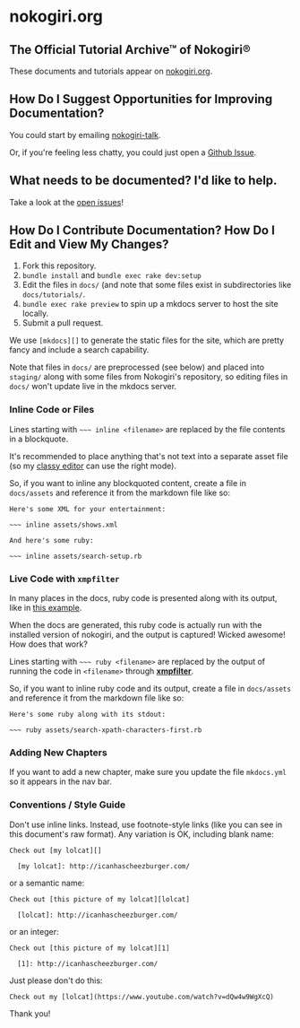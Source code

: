 # nokogiri.org

## The Official Tutorial Archive™ of Nokogiri®

These documents and tutorials appear on [nokogiri.org][].


## How Do I Suggest Opportunities for Improving Documentation?

You could start by emailing [nokogiri-talk][].

Or, if you're feeling less chatty, you could just open a [Github Issue][].


## What needs to be documented? I'd like to help.

Take a look at the [open issues][]!


## How Do I Contribute Documentation? How Do I Edit and View My Changes?

1. Fork this repository.
2. `bundle install` and `bundle exec rake dev:setup`
3. Edit the files in `docs/` (and note that some files exist in subdirectories like `docs/tutorials/`.
4. `bundle exec rake preview` to spin up a mkdocs server to host the site locally.
5. Submit a pull request.

We use `[mkdocs][]` to generate the static files for the site, which are pretty fancy and include a search capability.

Note that files in `docs/` are preprocessed (see below) and placed into `staging/` along with some files from Nokogiri's repository, so editing files in `docs/` won't update live in the mkdocs server.


### Inline Code or Files

Lines starting with `~~~ inline <filename>` are replaced by the file contents in a blockquote.

It's recommended to place anything that's not text into a separate asset file (so my [classy editor][] can use the right mode).

So, if you want to inline any blockquoted content, create a file in `docs/assets` and reference it from the markdown file like so:

    Here's some XML for your entertainment:

    ~~~ inline assets/shows.xml

    And here's some ruby:

    ~~~ inline assets/search-setup.rb


### Live Code with `xmpfilter`

In many places in the docs, ruby code is presented along with its output, like in [this example][example doc].

When the docs are generated, this ruby code is actually run with the installed version of nokogiri, and the output is captured!  Wicked awesome! How does that work?

Lines starting with `~~~ ruby <filename>` are replaced by the output of running the code in `<filename>` through __[xmpfilter][]__.

So, if you want to inline ruby code and its output, create a file in `docs/assets` and reference it from the markdown file like so:

    Here's some ruby along with its stdout:

    ~~~ ruby assets/search-xpath-characters-first.rb


### Adding New Chapters

If you want to add a new chapter, make sure you update the file `mkdocs.yml` so it appears in the nav bar.


### Conventions / Style Guide

Don't use inline links. Instead, use footnote-style links (like you can see in this document's raw format). Any variation is OK, including blank name:

    Check out [my lolcat][]

      [my lolcat]: http://icanhascheezburger.com/


or a semantic name:

    Check out [this picture of my lolcat][lolcat]

      [lolcat]: http://icanhascheezburger.com/


or an integer:

    Check out [this picture of my lolcat][1]

      [1]: http://icanhascheezburger.com/


Just please don't do this:

    Check out my [lolcat](https://www.youtube.com/watch?v=dQw4w9WgXcQ)


Thank you!



<!-- markdown links below here -->

  [nokogiri.org]: http://nokogiri.org/
  [nokogiri-talk]: http://groups.google.com/group/nokogiri-talk
  [Github Issue]: https://github.com/sparklemotion/nokogiri.org/issues
  [open issues]: https://github.com/sparklemotion/nokogiri.org/issues
  [mkdocs]: https://www.mkdocs.org/
  [classy editor]: http://www.gnu.org/software/emacs/
  [example doc]: http://nokogiri.org/tutorials/searching_a_xml_html_document.html
  [xmpfilter]: https://github.com/rcodetools/rcodetools
